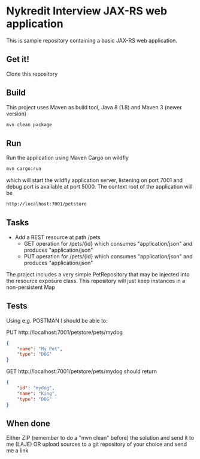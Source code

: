 # Nykredit Interview JAX-RS web application

This is sample repository containing a basic JAX-RS web application.


## Get it!

Clone this repository


## Build

This project uses Maven as build tool, Java 8 (1.8) and Maven 3 (newer version) 

```sh 
mvn clean package
```

## Run

Run the application using Maven Cargo on wildfly

```sh 
mvn cargo:run
```
 
which will start the wildfly application server, listening on port 7001 and debug port is available at port 5000.
The context root of the application will be 

```sh
http://localhost:7001/petstore
```


## Tasks

* Add a REST resource at path /pets
    * GET operation for /pets/{id} which consumes "application/json" and produces "application/json"
    * PUT operation for /pets/{id} which consumes "application/json" and produces "application/json"

The project includes a very simple PetRepository that may be injected into the resource exposure class. This repository will just keep instances in a non-persistent Map

## Tests

Using e.g. POSTMAN I should be able to:

PUT http://localhost:7001/petstore/pets/mydog

```JSON
{
	"name": "My Pet",
	"type": "DOG"
}
```

GET http://localhost:7001/petstore/pets/mydog should return

```JSON
{
    "id": "mydog",
    "name": "King",
    "type": "DOG"
}
```

## When done

Either ZIP (remember to do a "mvn clean" before) the solution and send it to me (LAJE) OR upload sources to a git repository of your choice and send me a link




